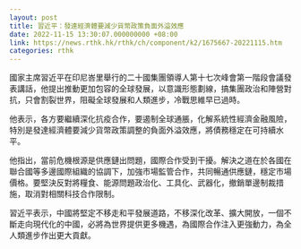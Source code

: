 ```yaml
---
layout: post
title: 習近平：發達經濟體要減少貨幣政策負面外溢效應
date: 2022-11-15 13:30:07.000000000 +08:00
link: https://news.rthk.hk/rthk/ch/component/k2/1675667-20221115.htm
categories: rthk
---
```


國家主席習近平在印尼峇里舉行的二十國集團領導人第十七次峰會第一階段會議發表講話，他提出推動更加包容的全球發展，以意識形態劃線，搞集團政治和陣營對抗，只會割裂世界，阻礙全球發展和人類進步，冷戰思維早已過時。

他表示，各方要繼續深化抗疫合作，要遏制全球通脹，化解系統性經濟金融風險，特別是發達經濟體要減少貨幣政策調整的負面外溢效應，將債務穩定在可持續水平。

他指出，當前危機根源是供應鏈出問題，國際合作受到干擾。解決之道在於各國在聯合國等多邊國際組織的協調下，加強市場監管合作，共同暢通供應鏈，穩定市場價格。要堅決反對將糧食、能源問題政治化、工具化、武器化，撤銷單邊制裁措施，取消對相關科技合作限制。

習近平表示，中國將堅定不移走和平發展道路，不移深化改革、擴大開放，一個不斷走向現代化的中國，必將為世界提供更多機遇，為國際合作注入更強動力，為全人類進步作出更大貢獻。
